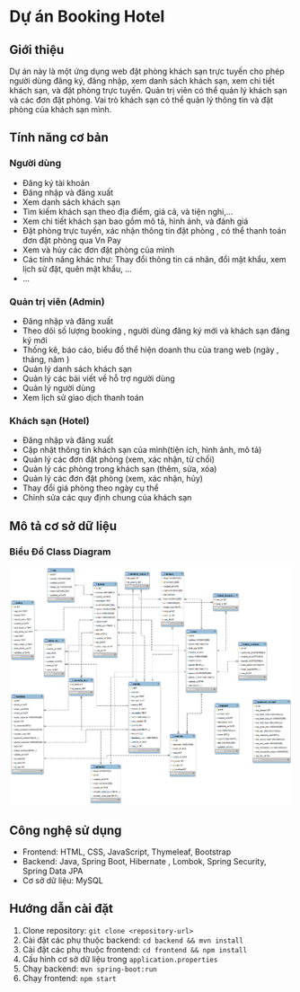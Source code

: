 # Dự án Booking Hotel

## Giới thiệu
Dự án này là một ứng dụng web đặt phòng khách sạn trực tuyến cho phép người dùng đăng ký, đăng nhập, xem danh sách khách sạn, xem chi tiết khách sạn, và đặt phòng trực tuyến. Quản trị viên có thể quản lý khách sạn và các đơn đặt phòng. Vai trò khách sạn có thể quản lý thông tin và đặt phòng của khách sạn mình.

## Tính năng cơ bản 

### Người dùng
- Đăng ký tài khoản
- Đăng nhập và đăng xuất
- Xem danh sách khách sạn
- Tìm kiếm khách sạn theo địa điểm, giá cả, và tiện nghi,...
- Xem chi tiết khách sạn bao gồm mô tả, hình ảnh, và đánh giá
- Đặt phòng trực tuyến, xác nhận thông tin đặt phòng , có thể thanh toán đơn đặt phòng qua Vn Pay
- Xem và hủy các đơn đặt phòng của mình
- Các tính năng khác như: Thay đổi thông tin cá nhân, đổi mật khẩu, xem lịch sử đặt, quên mật khẩu, ...
- ...

### Quản trị viên (Admin)
- Đăng nhập và đăng xuất
- Theo dõi số lượng booking , người dùng đăng ký mới và khách sạn đăng ký mới
- Thống kê, báo cáo, biểu đồ thể hiện doanh thu của trang web (ngày , tháng, năm )
- Quản lý danh sách khách sạn
- Quản lý các bài viết về hỗ trợ người dùng
- Quản lý người dùng
- Xem lịch sử giao dịch thanh toán

### Khách sạn (Hotel)
- Đăng nhập và đăng xuất
- Cập nhật thông tin khách sạn của mình(tiện ích, hình ảnh, mô tả)
- Quản lý các đơn đặt phòng (xem, xác nhận, từ chối)
- Quản lý các phòng trong khách sạn (thêm, sửa, xóa)
- Quản lý các đơn đặt phòng (xem, xác nhận, hủy)
- Thay đổi giá phòng theo ngày cụ thể
- Chỉnh sửa các quy định chung của khách sạn

## Mô tả cơ sở dữ liệu
### Biểu Đồ Class Diagram
![Hình ảnh](https://github.com/tuyentruongit/hotel-booking/blob/9371b93795a544b0aa12b44f2eaca608cabdfee3/image-markdown/class%20diagram.png)

## Công nghệ sử dụng
- Frontend: HTML, CSS, JavaScript, Thymeleaf, Bootstrap
- Backend: Java, Spring Boot, Hibernate , Lombok, Spring Security, Spring Data JPA
- Cơ sở dữ liệu: MySQL


## Hướng dẫn cài đặt
1. Clone repository: `git clone <repository-url>`
2. Cài đặt các phụ thuộc backend: `cd backend && mvn install`
3. Cài đặt các phụ thuộc frontend: `cd frontend && npm install`
4. Cấu hình cơ sở dữ liệu trong `application.properties`
5. Chạy backend: `mvn spring-boot:run`
6. Chạy frontend: `npm start`
